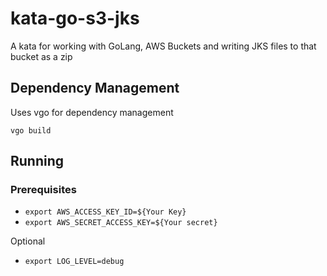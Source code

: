 # kata-go-s3-jks
 A kata for working with GoLang, AWS Buckets and writing JKS files to that bucket as a zip
 
## Dependency Management
Uses vgo for dependency management

`vgo build`

## Running
### Prerequisites

* `export AWS_ACCESS_KEY_ID=${Your Key}`
* `export AWS_SECRET_ACCESS_KEY=${Your secret}`

Optional
* `export LOG_LEVEL=debug`

